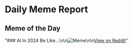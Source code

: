 # Daily Meme Report

## Meme of the Day
"### AI In 2024 Be Like...\n\n![Meme](https://i.redd.it/14nv6s4jttxd1.png)\n\n[View on Reddit](https://redd.it/1gff3j9)"

